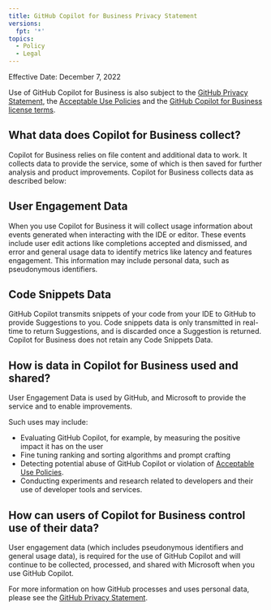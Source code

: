 ```yaml
---
title: GitHub Copilot for Business Privacy Statement
versions:
  fpt: '*'
topics:
  - Policy
  - Legal
---
```


Effective Date: December 7, 2022

Use of GitHub Copilot for Business is also subject to the [GitHub Privacy Statement](/site-policy/privacy-policies/github-privacy-statement), the [Acceptable Use Policies](/site-policy/acceptable-use-policies/github-acceptable-use-policies) and the [GitHub Copilot for Business license terms](https://github.com/customer-terms/github-copilot-product-specific-terms).

## What data does Copilot for Business collect?
Copilot for Business relies on file content and additional data to work. It collects data to provide the service, some of which is then saved for further analysis and product improvements. Copilot for Business collects data as described below:

## User Engagement Data 
When you use Copilot for Business it will collect usage information about events generated when interacting with the IDE or editor. These events include user edit actions like completions accepted and dismissed, and error and general usage data to identify metrics like latency and features engagement. This information may include personal data, such as pseudonymous identifiers.

## Code Snippets Data 
GitHub Copilot transmits snippets of your code from your IDE to GitHub to provide Suggestions to you. Code snippets data is only transmitted in real-time to return Suggestions, and is discarded once a Suggestion is returned. Copilot for Business does not retain any Code Snippets Data.

## How is data in Copilot for Business used and shared?
User Engagement Data is used by GitHub, and Microsoft to provide the service and to enable improvements.

Such uses may include:
- Evaluating GitHub Copilot, for example, by measuring the positive impact it has on the user
- Fine tuning ranking and sorting algorithms and prompt crafting
- Detecting potential abuse of GitHub Copilot or violation of [Acceptable Use Policies](/site-policy/acceptable-use-policies/github-acceptable-use-policies).
- Conducting experiments and research related to developers and their use of developer tools and services.

## How can users of Copilot for Business control use of their data?
User engagement data (which includes pseudonymous identifiers and general usage data), is required for the use of GitHub Copilot and will continue to be collected, processed, and shared with Microsoft when you use GitHub Copilot. 

For more information on how GitHub processes and uses personal data, please see the [GitHub Privacy Statement](/site-policy/privacy-policies/github-privacy-statement).
